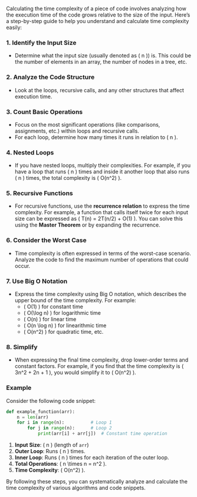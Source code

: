 Calculating the time complexity of a piece of code involves analyzing how the execution time of the code grows relative to the size of the input. Here’s a step-by-step guide to help you understand and calculate time complexity easily:

### 1. Identify the Input Size
   - Determine what the input size (usually denoted as \( n \)) is. This could be the number of elements in an array, the number of nodes in a tree, etc.

### 2. Analyze the Code Structure
   - Look at the loops, recursive calls, and any other structures that affect execution time.

### 3. Count Basic Operations
   - Focus on the most significant operations (like comparisons, assignments, etc.) within loops and recursive calls.
   - For each loop, determine how many times it runs in relation to \( n \).

### 4. Nested Loops
   - If you have nested loops, multiply their complexities. For example, if you have a loop that runs \( n \) times and inside it another loop that also runs \( n \) times, the total complexity is \( O(n^2) \).

### 5. Recursive Functions
   - For recursive functions, use the **recurrence relation** to express the time complexity. For example, a function that calls itself twice for each input size can be expressed as \( T(n) = 2T(n/2) + O(1) \). You can solve this using the **Master Theorem** or by expanding the recurrence.

### 6. Consider the Worst Case
   - Time complexity is often expressed in terms of the worst-case scenario. Analyze the code to find the maximum number of operations that could occur.

### 7. Use Big O Notation
   - Express the time complexity using Big O notation, which describes the upper bound of the time complexity. For example:
     - \( O(1) \) for constant time
     - \( O(\log n) \) for logarithmic time
     - \( O(n) \) for linear time
     - \( O(n \log n) \) for linearithmic time
     - \( O(n^2) \) for quadratic time, etc.

### 8. Simplify
   - When expressing the final time complexity, drop lower-order terms and constant factors. For example, if you find that the time complexity is \( 3n^2 + 2n + 1 \), you would simplify it to \( O(n^2) \).

### Example
Consider the following code snippet:

```python
def example_function(arr):
    n = len(arr)
    for i in range(n):          # Loop 1
        for j in range(n):      # Loop 2
            print(arr[i] + arr[j])  # Constant time operation
```

1. **Input Size**: \( n \) (length of `arr`)
2. **Outer Loop**: Runs \( n \) times.
3. **Inner Loop**: Runs \( n \) times for each iteration of the outer loop.
4. **Total Operations**: \( n \times n = n^2 \).
5. **Time Complexity**: \( O(n^2) \).

By following these steps, you can systematically analyze and calculate the time complexity of various algorithms and code snippets.

